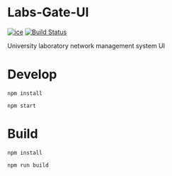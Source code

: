 # Labs-Gate-UI
[![ice](https://img.shields.io/badge/developing%20with-ICE-2077ff.svg)](https://github.com/alibaba/ice)
[![Build Status](https://travis-ci.org/shiyunjin/Labs-Gate-UI.svg?branch=master)](https://travis-ci.org/shiyunjin/Labs-Gate-UI)

University laboratory network management system UI

# Develop
`npm install`

`npm start`

# Build
`npm install`

`npm run build`
